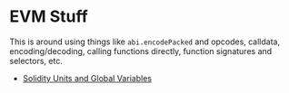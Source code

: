 # EVM Stuff

This is around using things like `abi.encodePacked` and opcodes, calldata, encoding/decoding, calling functions directly, function signatures and selectors, etc.

- [Solidity Units and Global Variables](https://docs.soliditylang.org/en/v0.8.20/units-and-global-variables.html)
